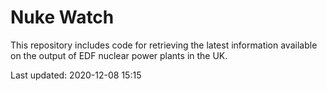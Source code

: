 # Nuke Watch

This repository includes code for retrieving the latest information available on the output of EDF nuclear power plants in the UK.

Last updated: 2020-12-08 15:15